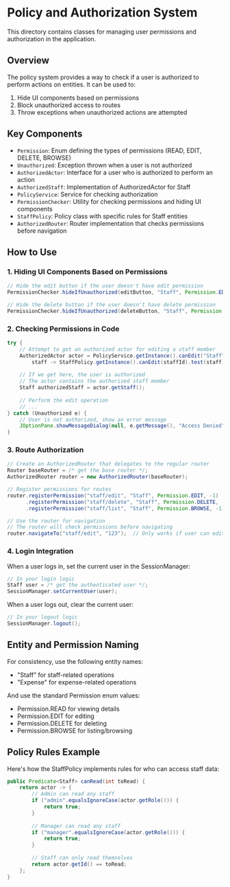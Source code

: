 # Policy and Authorization System

This directory contains classes for managing user permissions and authorization in the application.

## Overview

The policy system provides a way to check if a user is authorized to perform actions on entities. It can be used to:

1. Hide UI components based on permissions
2. Block unauthorized access to routes
3. Throw exceptions when unauthorized actions are attempted

## Key Components

- `Permission`: Enum defining the types of permissions (READ, EDIT, DELETE, BROWSE)
- `Unauthorized`: Exception thrown when a user is not authorized
- `AuthorizedActor`: Interface for a user who is authorized to perform an action
- `AuthorizedStaff`: Implementation of AuthorizedActor for Staff
- `PolicyService`: Service for checking authorization
- `PermissionChecker`: Utility for checking permissions and hiding UI components
- `StaffPolicy`: Policy class with specific rules for Staff entities
- `AuthorizedRouter`: Router implementation that checks permissions before navigation

## How to Use

### 1. Hiding UI Components Based on Permissions

```java
// Hide the edit button if the user doesn't have edit permission
PermissionChecker.hideIfUnauthorized(editButton, "Staff", Permission.EDIT, staffId);

// Hide the delete button if the user doesn't have delete permission
PermissionChecker.hideIfUnauthorized(deleteButton, "Staff", Permission.DELETE, staffId);
```

### 2. Checking Permissions in Code

```java
try {
    // Attempt to get an authorized actor for editing a staff member
    AuthorizedActor actor = PolicyService.getInstance().canEdit("Staff", 
        staff -> StaffPolicy.getInstance().canEdit(staffId).test(staff));
    
    // If we get here, the user is authorized
    // The actor contains the authorized staff member
    Staff authorizedStaff = actor.getStaff();
    
    // Perform the edit operation
    // ...
} catch (Unauthorized e) {
    // User is not authorized, show an error message
    JOptionPane.showMessageDialog(null, e.getMessage(), "Access Denied", JOptionPane.ERROR_MESSAGE);
}
```

### 3. Route Authorization

```java
// Create an AuthorizedRouter that delegates to the regular router
Router baseRouter = /* get the base router */;
AuthorizedRouter router = new AuthorizedRouter(baseRouter);

// Register permissions for routes
router.registerPermission("staff/edit", "Staff", Permission.EDIT, -1)
      .registerPermission("staff/delete", "Staff", Permission.DELETE, -1)
      .registerPermission("staff/list", "Staff", Permission.BROWSE, -1);

// Use the router for navigation
// The router will check permissions before navigating
router.navigateTo("staff/edit", "123");  // Only works if user can edit staff #123
```

### 4. Login Integration

When a user logs in, set the current user in the SessionManager:

```java
// In your login logic
Staff user = /* get the authenticated user */;
SessionManager.setCurrentUser(user);
```

When a user logs out, clear the current user:

```java
// In your logout logic
SessionManager.logout();
```

## Entity and Permission Naming

For consistency, use the following entity names:

- "Staff" for staff-related operations
- "Expense" for expense-related operations

And use the standard Permission enum values:

- Permission.READ for viewing details
- Permission.EDIT for editing
- Permission.DELETE for deleting
- Permission.BROWSE for listing/browsing

## Policy Rules Example

Here's how the StaffPolicy implements rules for who can access staff data:

```java
public Predicate<Staff> canRead(int toRead) {
    return actor -> {
        // Admin can read any staff
        if ("admin".equalsIgnoreCase(actor.getRole())) {
            return true;
        }
        
        // Manager can read any staff
        if ("manager".equalsIgnoreCase(actor.getRole())) {
            return true;
        }
        
        // Staff can only read themselves
        return actor.getId() == toRead;
    };
}
``` 